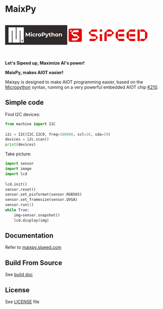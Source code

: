 MaixPy
=======================

</br>

<div class="title_pic">
    <img src="ports/k210-freertos/docs/assets/micropython.png"><img src="ports/k210-freertos/docs/assets/icon_sipeed2.png"  height="60">
</div>

</br>
</br>

**Let's Sipeed up, Maximize AI's power!**

**MaixPy, makes AIOT easier!**

Maixpy is designed to make AIOT programming easier, based on the [Micropython]((http://www.micropython.org)) syntax, running on a very powerful embedded AIOT chip [K210](https://kendryte.com).

## Simple code

Find I2C devices:

```python
from machine import I2C

i2c = I2C(I2C.I2C0, freq=100000, scl=28, sda=29)
devices = i2c.scan()
print(devices)
```

Take picture:

```python
import sensor
import image
import lcd

lcd.init()
sensor.reset()
sensor.set_pixformat(sensor.RGB565)
sensor.set_framesize(sensor.QVGA)
sensor.run(1)
while True:
    img=sensor.snapshot()
    lcd.display(img)
```

## Documentation

Refer to [maixpy.sipeed.com](https://maixpy.sipeed.com)


## Build From Source

See [build doc](ports/k210-freertos/README.md)

## License

See [LICENSE](LICENSE) file

